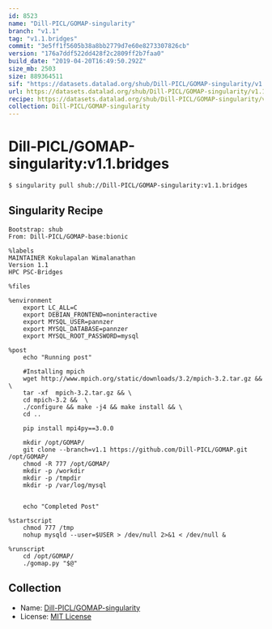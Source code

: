 ```yaml
---
id: 8523
name: "Dill-PICL/GOMAP-singularity"
branch: "v1.1"
tag: "v1.1.bridges"
commit: "3e5ff1f5605b38a8bb2779d7e60e8273307826cb"
version: "176a7ddf522dd428f2c2809ff2b7faa0"
build_date: "2019-04-20T16:49:50.292Z"
size_mb: 2503
size: 889364511
sif: "https://datasets.datalad.org/shub/Dill-PICL/GOMAP-singularity/v1.1.bridges/2019-04-20-3e5ff1f5-176a7ddf/176a7ddf522dd428f2c2809ff2b7faa0.simg"
url: https://datasets.datalad.org/shub/Dill-PICL/GOMAP-singularity/v1.1.bridges/2019-04-20-3e5ff1f5-176a7ddf/
recipe: https://datasets.datalad.org/shub/Dill-PICL/GOMAP-singularity/v1.1.bridges/2019-04-20-3e5ff1f5-176a7ddf/Singularity
collection: Dill-PICL/GOMAP-singularity
---
```


# Dill-PICL/GOMAP-singularity:v1.1.bridges

```bash
$ singularity pull shub://Dill-PICL/GOMAP-singularity:v1.1.bridges
```

## Singularity Recipe

```singularity
Bootstrap: shub 
From: Dill-PICL/GOMAP-base:bionic

%labels
MAINTAINER Kokulapalan Wimalanathan
Version 1.1
HPC PSC-Bridges

%files 

%environment
    export LC_ALL=C 
    export DEBIAN_FRONTEND=noninteractive
    export MYSQL_USER=pannzer
    export MYSQL_DATABASE=pannzer
    export MYSQL_ROOT_PASSWORD=mysql 

%post
    echo "Running post"

    #Installing mpich 
    wget http://www.mpich.org/static/downloads/3.2/mpich-3.2.tar.gz &&  \
    tar -xf  mpich-3.2.tar.gz && \
    cd mpich-3.2 &&  \
    ./configure && make -j4 && make install && \
    cd .. 
    
	pip install mpi4py==3.0.0  

	mkdir /opt/GOMAP/
	git clone --branch=v1.1 https://github.com/Dill-PICL/GOMAP.git /opt/GOMAP/
	chmod -R 777 /opt/GOMAP/
	mkdir -p /workdir
	mkdir -p /tmpdir
	mkdir -p /var/log/mysql
	

	echo "Completed Post"

%startscript
	chmod 777 /tmp
	nohup mysqld --user=$USER > /dev/null 2>&1 < /dev/null &

%runscript
	cd /opt/GOMAP/ 
	./gomap.py "$@"
```

## Collection

 - Name: [Dill-PICL/GOMAP-singularity](https://github.com/Dill-PICL/GOMAP-singularity)
 - License: [MIT License](https://api.github.com/licenses/mit)

